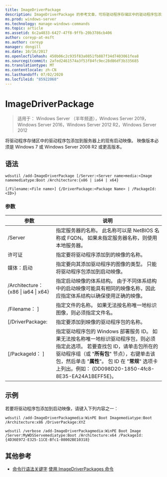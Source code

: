 ```yaml
---
title: ImageDriverPackage
description: ImageDriverPackage 的参考文章，可将驱动程序存储区中的驱动程序包添加到服务器上的现有启动映像。
ms.prod: windows-server
ms.technology: manage-windows-commands
ms.topic: article
ms.assetid: 6c2a4833-6427-47f8-9ffb-20b3786cb406
author: coreyp-at-msft
ms.author: coreyp
manager: dongill
ms.date: 10/16/2017
ms.openlocfilehash: 450b06c2c935f83a0851fb887f34d7403061fea8
ms.sourcegitcommit: 2afed2461574a3f53f84fc9ec28d86df3b335685
ms.translationtype: MT
ms.contentlocale: zh-CN
ms.lasthandoff: 07/02/2020
ms.locfileid: "85922068"
---
```

# <a name="add-imagedriverpackage"></a>ImageDriverPackage

> 适用于： Windows Server （半年频道），Windows Server 2019，Windows Server 2016，Windows Server 2012 R2，Windows Server 2012

将驱动程序存储区中的驱动程序包添加到服务器上的现有启动映像。 映像版本必须是 Windows 7 或 Windows Server 2008 R2 或更高版本。

## <a name="syntax"></a>语法
```
wdsutil /add-ImageDriverPackage [/Server:<Server name>media:<Image namemediatype:Boot /Architecture:{x86 | ia64 | x64}
```
```
[/Filename:<File name>] {/DriverPackage:<Package Name> | /PackageId:<ID>}
```
### <a name="parameters"></a>参数

|                 参数                  |                                                                                                                                                                                                            说明                                                                                                                                                                                                             |
|--------------------------------------------|------------------------------------------------------------------------------------------------------------------------------------------------------------------------------------------------------------------------------------------------------------------------------------------------------------------------------------------------------------------------------------------------------------------------------------|
|           /Server<Server name>           |                                                                                                                                               指定服务器的名称。 此名称可以是 NetBIOS 名称或 FQDN。 如果未指定服务器名称，则使用本地服务器。                                                                                                                                                |
|             许可证<Image name>             |                                                                                                                                                                                       指定要将驱动程序添加到的映像的名称。                                                                                                                                                                                        |
|               媒体：启动               |                                                                                                                                                                指定要向其添加驱动程序的图像的类型。 只能将驱动程序包添加到启动映像。                                                                                                                                                                 |
| /Architecture： {x86 &#124; ia64 &#124; x64} |                                                                                                       指定启动映像的体系结构。 由于不同体系结构中的启动映像可能具有相同的映像名称，因此应指定体系结构以确保使用正确的映像。                                                                                                        |
|           /Filename： <File name> ]           |                                                                                                                                                        指定文件的名称。 如果无法按名称唯一地标识图像，则必须指定文件名。                                                                                                                                                        |
|           [/DriverPackage:<Name>           |                                                                                                                                                                                   指定要添加到映像的驱动程序包的名称。                                                                                                                                                                                    |
|             [/PackageId： <ID> ]              | 指定驱动程序包的 Windows 部署服务 ID。 如果无法按名称唯一地标识驱动程序包，则必须指定此选项。 若要查找包 ID，请单击包所在的驱动程序组（或 "**所有包**" 节点），右键单击该包，然后单击 "**属性**"。 包 ID 在 "**常规**" 选项卡上列出。例如： {DD098D20-1850-4fc8-8E35-EA24A1BEFF5E}。 |

## <a name="examples"></a>示例
若要将驱动程序包添加到启动映像，请键入下列内容之一：
```
wdsutil /add-ImageDriverPackagmedia:WinPE Boot Imagemediatype:Boot /Architecture:x86 /DriverPackage:XYZ
```
```
wdsutil /verbose /add-ImageDriverPackagmedia:WinPE Boot Image /Server:MyWDSServemediatype:Boot /Architecture:x64 /PackageId:{4D36E972-E325-11CE-Bfc1-08002BE10318}
```
## <a name="additional-references"></a>其他参考
- [命令行语法关键字](command-line-syntax-key.md) 
[使用 ImageDriverPackages 命令](using-the-add-imagedriverpackages-command.md)
